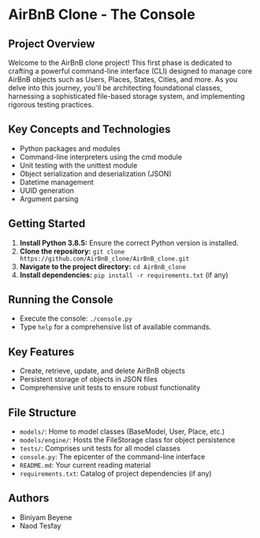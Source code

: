 # AirBnB Clone - The Console

## Project Overview

Welcome to the AirBnB clone project! This first phase is dedicated to crafting a powerful command-line interface (CLI) designed to manage core AirBnB objects such as Users, Places, States, Cities, and more. As you delve into this journey, you'll be architecting foundational classes, harnessing a sophisticated file-based storage system, and implementing rigorous testing practices.

## Key Concepts and Technologies

- Python packages and modules
- Command-line interpreters using the cmd module
- Unit testing with the unittest module
- Object serialization and deserialization (JSON)
- Datetime management
- UUID generation
- Argument parsing

## Getting Started

1. **Install Python 3.8.5:** Ensure the correct Python version is installed.
2. **Clone the repository:** `git clone https://github.com/AirBnB_clone/AirBnB_clone.git`
3. **Navigate to the project directory:** `cd AirBnB_clone`
4. **Install dependencies:** `pip install -r requirements.txt` (if any)

## Running the Console

- Execute the console: `./console.py`
- Type `help` for a comprehensive list of available commands.

## Key Features

- Create, retrieve, update, and delete AirBnB objects
- Persistent storage of objects in JSON files
- Comprehensive unit tests to ensure robust functionality

## File Structure

- `models/`: Home to model classes (BaseModel, User, Place, etc.)
- `models/engine/`: Hosts the FileStorage class for object persistence
- `tests/`: Comprises unit tests for all model classes
- `console.py`: The epicenter of the command-line interface
- `README.md`: Your current reading material
- `requirements.txt`: Catalog of project dependencies (if any)

## Authors

- Biniyam Beyene
- Naod Tesfay

